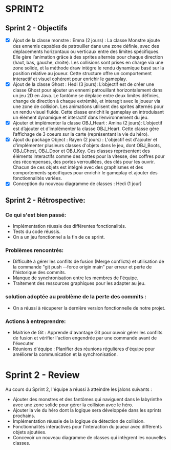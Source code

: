# SPRINT2

## Sprint 2 - Objectifs

- [x]  Ajout de la classe monstre : Emna (2 jours) :
La classe Monstre ajoute des ennemis capables de patrouiller dans une zone définie, avec des déplacements horizontaux ou verticaux entre des limites spécifiques. Elle gère l’animation grâce à des sprites alternés pour chaque direction (haut, bas, gauche, droite). Les collisions sont prises en charge via une zone solide, et la méthode draw intègre le rendu dynamique basé sur la position relative au joueur. Cette structure offre un comportement interactif et visuel cohérent pour enrichir le gameplay.
- [x]  Ajout de la classe Ghost : Hedi (3 jours):
L’objectif est de créer une classe Ghost pour ajouter un ennemi patrouillant horizontalement dans un jeu 2D en Java. Le fantôme se déplace entre deux limites définies, change de direction à chaque extrémité, et interagit avec le joueur via une zone de collision. Les animations utilisent des sprites alternés pour un rendu visuel fluide. Cette classe enrichit le gameplay en introduisant un élément dynamique et interactif dans l’environnement du jeu.
- [x]  Ajouter et implémenter la classe OBJ_Heart : Amina (2 jours):
L’objectif est d’ajouter et d’implémenter la classe OBJ_Heart. Cette classe gère l’affichage de 3 coeurs sur la carte (représentant la vie du héro).
- [x]  Ajout du package Object : Rayen (2 jours) : 
L'objectif est d'ajouter et d'implémenter plusieurs classes d'objets dans le jeu, dont OBJ_Boots, OBJ_Chest, OBJ_Door et OBJ_Key. Ces classes représentent des éléments interactifs comme des bottes pour la vitesse, des coffres pour des récompenses, des portes verrouillées, des clés pour les ouvrir. Chacun de ces objets est intégré avec des graphismes et des comportements spécifiques pour enrichir le gameplay et ajouter des fonctionnalités variées.
- [x] Conception du nouveau diagramme de classes : Hedi (1 jour)
## Sprint 2 - Rétrospective:
### Ce qui s'est bien passé:
- Implémentation réussie des différentes fonctionalités.
- Tests du code réussis. 
- On a un jeu fonctionnel a la fin de ce sprint. 
### Problèmes rencontrés:
- Difficulté à gérer les conflits de fusion (Merge conflicts) et utilisation de la commande "git push --force origin main" par erreur et perte de l'historique des commits.
- Manque de synchronisation entre les membres de l'équipe.
- Traitement des ressources graphiques pour les adapter au jeu.

### solution adoptée au problème de la perte des commits :
- On a réussi à récuperer la dernière version fonctionnelle de notre projet.
### Actions à entreprendre:
- Maitrise de Git : Apprende d'avantage Git pour ouvoir gérer les conflits de fusion et vérifier l'action engendrée par une commande avant de l'éxecuter
- Réunions d'équipe : Planifier des réunions régulières d'équipe pour améliorer la communication et la synchronisation.

# Sprint 2 - Review
Au cours du Sprint 2, l'équipe a réussi à atteindre les jalons suivants :

- Ajouter des monstres et des fantômes qui naviguent dans le labyrinthe avec une zone solide pour gérer la collision avec le héro. 
- Ajouter la vie du héro dont la logique sera développée dans les sprints prochains.
- Implémentation réussie de la logique de détection de collision.
- Fonctionnalités interactives pour l'interaction du joueur avec différents objets ajoutées.
- Concevoir un nouveau diagramme de classes qui intègrent les nouvelles classes.







